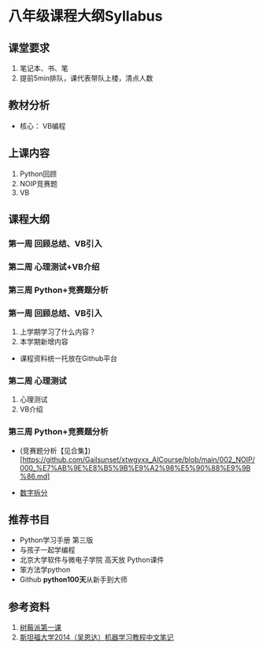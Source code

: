 # 八年级课程大纲Syllabus

## 课堂要求
1. 笔记本、书、笔
2. 提前5min排队，课代表带队上楼，清点人数


## 教材分析
* 核心： VB编程




## 上课内容
1. Python回顾
2. NOIP竞赛题
3. VB


## 课程大纲
### 第一周 回顾总结、VB引入
### 第二周 心理测试+VB介绍
### 第三周 Python+竞赛题分析



### 第一周 回顾总结、VB引入
1. 上学期学习了什么内容？
2. 本学期新增内容
* 课程资料统一托放在Github平台



### 第二周 心理测试
1. 心理测试
2. VB介绍

### 第三周 Python+竞赛题分析
- (竞赛题分析【见合集】)[https://github.com/Gailsunset/xtwgyxx_AICourse/blob/main/002_NOIP/000_%E7%AB%9E%E8%B5%9B%E9%A2%98%E5%90%88%E9%9B%86.md]
* [数字拆分](https://github.com/Gailsunset/xtwgyxx_AICourse/blob/main/101_NOIP/001_%E6%95%B0%E5%AD%97%E6%8B%86%E5%88%86.md)




## 推荐书目
* Python学习手册 第三版
* 与孩子一起学编程
* 北京大学软件与微电子学院 高天放 Python课件
* 笨方法学python
* Github **python100天**从新手到大师



## 参考资料
1. [树莓派第一课](https://mp.weixin.qq.com/s/MDixrk_dZz5rp589avk-qg)
2. [斯坦福大学2014（吴恩达）机器学习教程中文笔记](https://github.com/fengdu78/Coursera-ML-AndrewNg-Notes)
